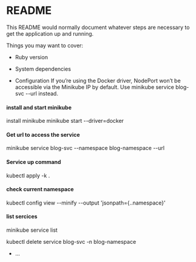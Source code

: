# README

This README would normally document whatever steps are necessary to get the
application up and running.

Things you may want to cover:

* Ruby version

* System dependencies

* Configuration
If you’re using the Docker driver, NodePort won’t be accessible via the Minikube IP by default. Use minikube service blog-svc --url instead.

#### install and start minikube
install minikube
minikube start --driver=docker

#### Get url to access the service
minikube service blog-svc --namespace blog-namespace --url
#### Service up command
kubectl apply -k .

#### check current namespace
kubectl config view --minify --output 'jsonpath={..namespace}'

#### list sercices
minikube service list

kubectl delete service blog-svc -n blog-namespace

* ...
